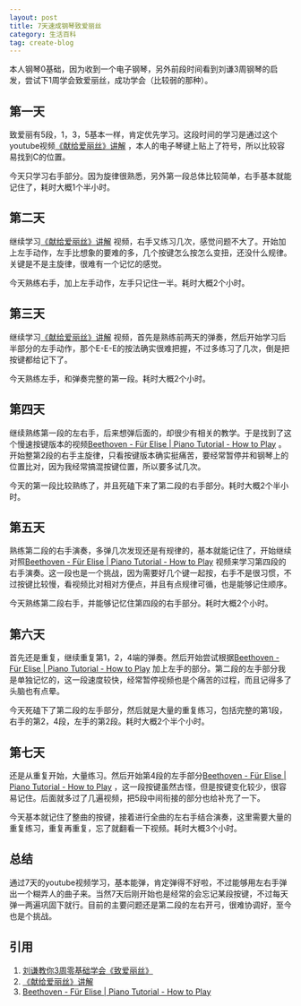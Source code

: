 ```yaml
---
layout: post
title: 7天速成钢琴致爱丽丝
category: 生活百科
tag: create-blog
---
```


本人钢琴0基础，因为收到一个电子钢琴，另外前段时间看到刘谦3周钢琴的启发，尝试下1周学会致爱丽丝，成功学会（比较弱的那种）。

## 第一天
致爱丽有5段，1，3，5基本一样，肯定优先学习。这段时间的学习是通过这个youtube视频[《献给爱丽丝》讲解](https://www.youtube.com/watch?v=9t2DrUDfatk) ，本人的电子琴键上贴上了符号，所以比较容易找到C的位置。  

今天只学习右手部分。因为旋律很熟悉，另外第一段总体比较简单，右手基本就能记住了，耗时大概1个半小时。

## 第二天
继续学习[《献给爱丽丝》讲解](https://www.youtube.com/watch?v=9t2DrUDfatk) 视频，右手又练习几次，感觉问题不大了。开始加上左手动作，左手比想象的要难的多，几个按键怎么按怎么变扭，还没什么规律。关键是不是主旋律，很难有一个记忆的感觉。  

今天熟练右手，加上左手动作，左手只记住一半。耗时大概2个小时。

## 第三天
继续学习[《献给爱丽丝》讲解](https://www.youtube.com/watch?v=9t2DrUDfatk) 视频，首先是熟练前两天的弹奏，然后开始学习后半部分的左手动作，那个E-E-E的按法确实很难把握，不过多练习了几次，倒是把按键都给记下了。  

今天熟练左手，和弹奏完整的第一段。耗时大概2个小时。

## 第四天
继续熟练第一段的左右手，后来想弹后面的，却很少有相关的教学。于是找到了这个慢速按键版本的视频[Beethoven - Für Elise | Piano Tutorial - How to Play](https://www.youtube.com/watch?v=48eJZrhLA8Q) 。开始整第2段的右手主旋律，只看按键版本确实挺痛苦，要经常暂停并和钢琴上的位置比对，因为我经常搞混按键位置，所以要多试几次。

今天的第一段比较熟练了，并且死磕下来了第二段的右手部分。耗时大概2个半小时。

## 第五天
熟练第二段的右手演奏，多弹几次发现还是有规律的，基本就能记住了，开始继续对照[Beethoven - Für Elise | Piano Tutorial - How to Play](https://www.youtube.com/watch?v=48eJZrhLA8Q) 视频来学习第四段的右手演奏。这一段也是一个挑战，因为需要好几个键一起按，右手不是很习惯，不过按键比较慢，看视频比对相对方便点，并且有点规律可循，也是能够记住顺序。  

今天熟练第二段右手，并能够记忆住第四段的右手部分。耗时大概2个小时。

## 第六天
首先还是重复，继续重复第1，2，4端的弹奏。然后开始尝试根据[Beethoven - Für Elise | Piano Tutorial - How to Play](https://www.youtube.com/watch?v=48eJZrhLA8Q) 加上左手的部分。第二段的左手部分我是单独记忆的，这一段速度较快，经常暂停视频也是个痛苦的过程，而且记得多了头脑也有点晕。

今天死磕下了第二段的左手部分，然后就是大量的重复练习，包括完整的第1段，右手的第2，4段，左手的第2段。耗时大概2个半个小时。

## 第七天  
还是从重复开始，大量练习。然后开始第4段的左手部分[Beethoven - Für Elise | Piano Tutorial - How to Play](https://www.youtube.com/watch?v=48eJZrhLA8Q) ，这一段按键虽然古怪，但是按键变化较少，很容易记住。后面就多过了几遍视频，把5段中间衔接的部分也给补充了一下。

今天基本就记住了整曲的按键，接着进行全曲的左右手结合演奏，这里需要大量的重复练习，重复再重复，忘了就翻看一下视频。耗时大概3个小时。

## 总结
通过7天的youtube视频学习，基本能弹，肯定弹得不好啦，不过能够用左右手弹出一个糊弄人的曲子来。当然7天后刚开始也是经常的会忘记某段按键，不过每天弹一两遍巩固下就行。目前的主要问题还是第二段的左右开弓，很难协调好，至今也是个挑战。

## 引用
1. [刘谦教你3周零基础学会《致爱丽丝》](https://www.bilibili.com/video/BV1Wt4y1r7km)  
2. [《献给爱丽丝》讲解](https://www.youtube.com/watch?v=9t2DrUDfatk)
3. [Beethoven - Für Elise | Piano Tutorial - How to Play](https://www.youtube.com/watch?v=48eJZrhLA8Q)



